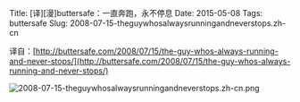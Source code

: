 Title: [译][漫]buttersafe：一直奔跑，永不停息
Date: 2015-05-08
Tags: buttersafe
Slug: 2008-07-15-theguywhosalwaysrunningandneverstops.zh-cn

译自：[http://buttersafe.com/2008/07/15/the-guy-whos-always-running-and-never-stops/](http://buttersafe.com/2008/07/15/the-guy-whos-always-running-and-never-stops/)


![2008-07-15-theguywhosalwaysrunningandneverstops.zh-cn.png](/static/images/comics/2008-07-15-theguywhosalwaysrunningandneverstops.zh-cn.png)